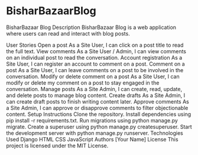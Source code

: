 # BisharBazaarBlog

BisharBazaar Blog
Description
BisharBazaar Blog is a web application where users can read and interact with blog posts.

User Stories
Open a post
As a Site User, I can click on a post title to read the full text.
View comments
As a Site User / Admin, I can view comments on an individual post to read the conversation.
Account registration
As a Site User, I can register an account to comment on a post.
Comment on a post
As a Site User, I can leave comments on a post to be involved in the conversation.
Modify or delete comment on a post
As a Site User, I can modify or delete my comment on a post to stay engaged in the conversation.
Manage posts
As a Site Admin, I can create, read, update, and delete posts to manage blog content.
Create drafts
As a Site Admin, I can create draft posts to finish writing content later.
Approve comments
As a Site Admin, I can approve or disapprove comments to filter objectionable content.
Setup Instructions
Clone the repository.
Install dependencies using pip install -r requirements.txt.
Run migrations using python manage.py migrate.
Create a superuser using python manage.py createsuperuser.
Start the development server with python manage.py runserver.
Technologies Used
Django
HTML
CSS
JavaScript
Authors
[Your Name]
License
This project is licensed under the MIT License.

